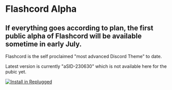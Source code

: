 # Flashcord Alpha
## If everything goes according to plan, the first public alpha of Flashcord will be available sometime in early July.
Flashcord is the self proclaimed "most advanced Discord Theme" to date.

Latest version is currently "aSID-230630" which is not available here for the pubic yet.


[![Install in Replugged](https://img.shields.io/badge/-Install%20in%20Replugged-blue?style=for-the-badge&logo=none)](https://replugged.dev/install?identifier=SiriusBYT/flashcord&source=github)
